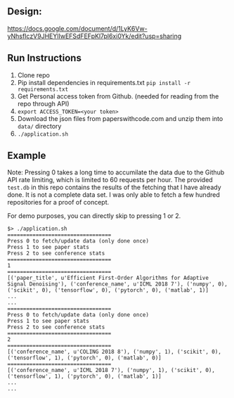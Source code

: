 
## Design: 
https://docs.google.com/document/d/1LyK6Vw-yNhsfIczV9JHEYlIwEFSdFEFpKl7pl6xi0Yk/edit?usp=sharing

## Run Instructions
1. Clone repo
2. Pip install dependencies in requirements.txt `pip install -r requirements.txt`
3. Get Personal access token from Github. (needed for reading from the repo through API)
4. `export ACCESS_TOKEN=<your token>`
5. Download the json files from paperswithcode.com and unzip them into `data/` directory
5. `./application.sh`

## Example
Note: Pressing 0 takes a long time to accumilate the data due to the Github API rate limiting, which is limited to 60 requests per hour. The provided `test.db` in this repo contains the results of the fetching that I have already done. It is not a complete data set. I was only able to fetch a few hundred repositories for a proof of concept.

For demo purposes, you can directly skip to pressing 1 or 2.

```
$> ./application.sh
=================================
Press 0 to fetch/update data (only done once)
Press 1 to see paper stats
Press 2 to see conference stats
=================================
1
=================================
[('paper_title', u'Efficient First-Order Algorithms for Adaptive Signal Denoising'), ('conference_name', u'ICML 2018 7'), ('numpy', 0), ('scikit', 0), ('tensorflow', 0), ('pytorch', 0), ('matlab', 1)]
...
...
=================================
Press 0 to fetch/update data (only done once)
Press 1 to see paper stats
Press 2 to see conference stats
=================================
2
=================================
[('conference_name', u'COLING 2018 8'), ('numpy', 1), ('scikit', 0), ('tensorflow', 1), ('pytorch', 0), ('matlab', 0)]
=================================
[('conference_name', u'ICML 2018 7'), ('numpy', 1), ('scikit', 0), ('tensorflow', 1), ('pytorch', 0), ('matlab', 1)]
...
... 
```
